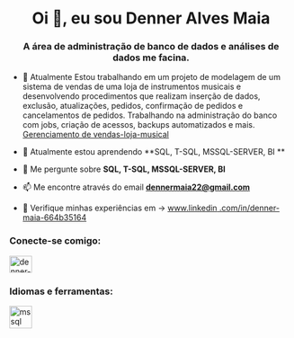 <h1 align="center">Oi 👋, eu sou Denner Alves Maia</h1>
<h3 align="center">A área de administração de banco de dados e análises de dados me facina.</h3>

- 🔭 Atualmente Estou trabalhando em um projeto de modelagem de um sistema de vendas de uma loja de instrumentos musicais e desenvolvendo procedimentos que realizam inserção de dados, exclusão, atualizações, pedidos, confirmação de pedidos e cancelamentos de pedidos.
     Trabalhando na administração do banco com jobs, criação de acessos, backups automatizados e mais. [Gerenciamento de vendas-loja-musical](https://github.com/Denner-Maia/Gerenciamento-de-vendas-loja-musical)

- 🌱 Atualmente estou aprendendo **SQL, T-SQL, MSSQL-SERVER, BI **

- 💬 Me pergunte sobre **SQL, T-SQL, MSSQL-SERVER, BI**

- 📫 Me encontre através do email **dennermaia22@gmail.com**

- 📄 Verifique minhas experiências em -> [www.linkedin .com/in/denner-maia-664b35164](www.linkedin.com/in/denner-maia-664b35164)

<h3 align="left">Conecte-se comigo:</h3>
<p align="left">
<a href="https://linkedin.com/in/denner-maia" target="blank"><img align="center" src="https://raw.githubusercontent.com/rahuldkjain/github-profile -readme-generator/master/src/images/icons/Social/linked-in-alt.svg" alt="denner-maia" height="30" width="40" /></a>
</p>

<h3 align="left">Idiomas e ferramentas:</h3>
<p align="left"> <a href="https://www.microsoft.com/en-us/sql-server" target=" _blank" rel="noreferrer"> <img src="https://www.svgrepo.com/show/303229/microsoft-sql-server-logo.svg" alt="mssql" width="40" height=" 40"/> </a> </p>


<!--### Hi there 👋

**Denner-Maia/Denner-Maia** is a ✨ _special_ ✨ repository because its `README.md` (this file) appears on your GitHub profile.

Here are some ideas to get you started:

- 🔭 I’m currently working on ...
- 🌱 I’m currently learning ...
- 👯 I’m looking to collaborate on ...
- 🤔 I’m looking for help with ...
- 💬 Ask me about ...
- 📫 How to reach me: ...
- 😄 Pronouns: ...
- ⚡ Fun fact: ...
-->
